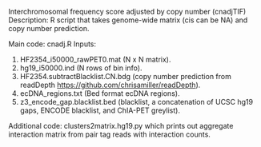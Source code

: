 Interchromosomal frequency score adjusted by copy number (cnadjTIF)
Description: R script that takes genome-wide matrix (cis can be NA) and copy number prediction.

Main code: cnadj.R
Inputs: 
1) HF2354_i50000_rawPET0.mat (N x N matrix). 
2) hg19_i50000.ind (N rows of bin info).
3) HF2354.subtractBlacklist.CN.bdg (copy number prediction from readDepth https://github.com/chrisamiller/readDepth).
4) ecDNA_regions.txt (Bed format ecDNA regions).
5) z3_encode_gap.blacklist.bed (blacklist, a concatenation of UCSC hg19 gaps, ENCODE blacklist, and ChIA-PET greylist).


Additional code: clusters2matrix.hg19.py which prints out aggregate interaction matrix from pair tag reads with interaction counts.

